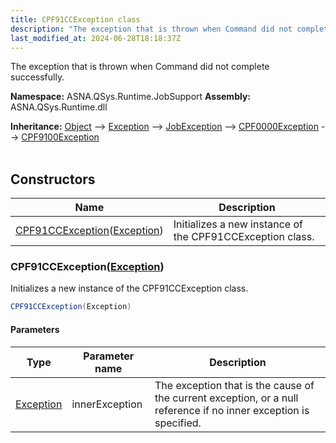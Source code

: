 ```yaml
---
title: CPF91CCException class
description: "The exception that is thrown when Command did not complete successfully. "
last_modified_at: 2024-06-28T18:18:37Z
---
```


The exception that is thrown when Command did not complete successfully.

**Namespace:** ASNA.QSys.Runtime.JobSupport
**Assembly:** ASNA.QSys.Runtime.dll

**Inheritance:** [Object](https://docs.microsoft.com/en-us/dotnet/api/system.object) --> [Exception](https://docs.microsoft.com/en-us/dotnet/api/system.exception) --> [JobException](/reference/runtime/qsys-runtime-job-support/job-exception.html) --> [CPF0000Exception](/reference/runtime/qsys-runtime-job-support/cpf-exceptions/cpf0000-exception.html) --> [CPF9100Exception](/reference/runtime/qsys-runtime-job-support/cpf-exceptions/cpf9100-exception.html)
<br>
<br>

## Constructors

| Name | Description |
| --- | --- |
| [CPF91CCException](#cpf91ccexceptionexception)([Exception](https://docs.microsoft.com/en-us/dotnet/api/system.exception)) | Initializes a new instance of the CPF91CCException class.

### CPF91CCException([Exception](https://docs.microsoft.com/en-us/dotnet/api/system.exception))

Initializes a new instance of the CPF91CCException class.

```cs
CPF91CCException(Exception)
```

#### Parameters

| Type | Parameter name | Description
| --- | --- | ---
| [Exception](https://docs.microsoft.com/en-us/dotnet/api/system.exception) | innerException | The exception that is the cause of the current exception, or a null reference if no inner exception is specified.
